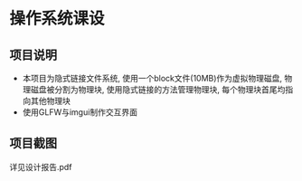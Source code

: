 # 操作系统课设
## 项目说明
- 本项目为隐式链接文件系统, 使用一个block文件(10MB)作为虚拟物理磁盘, 物理磁盘被分割为物理块, 使用隐式链接的方法管理物理块, 每个物理块首尾均指向其他物理块
- 使用GLFW与imgui制作交互界面
## 项目截图
详见设计报告.pdf
